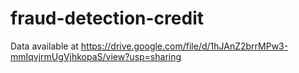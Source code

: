 # fraud-detection-credit

Data available at https://drive.google.com/file/d/1hJAnZ2brrMPw3-mmIqvjrmUgVjhkopaS/view?usp=sharing
